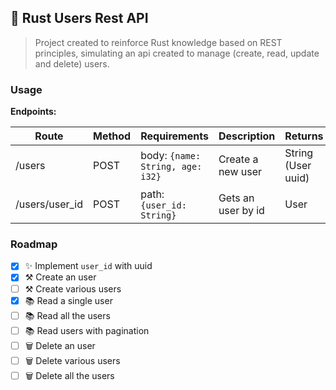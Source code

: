 ## 🔹 Rust Users Rest API

> Project created to reinforce Rust knowledge based on REST principles, simulating an api
> created to manage (create, read, update and delete) users.

### Usage

**Endpoints:**

| Route | Method | Requirements | Description | Returns |
| ----- | ------ | ------------ | ----------- | ------- |
| /users | POST | body: ```{name: String, age: i32}``` | Create a new user | String (User uuid) |
| /users/user_id | POST | path: ```{user_id: String}``` | Gets an user by id | User |

### Roadmap

- [x] ✨ Implement `user_id` with uuid
- [x] ⚒ Create an user
- [ ] ⚒ Create various users
- [x] 📚 Read a single user
- [ ] 📚 Read all the users
- [ ] 📚 Read users with pagination
- [ ] 🗑 Delete an user
- [ ] 🗑 Delete various users
- [ ] 🗑 Delete all the users